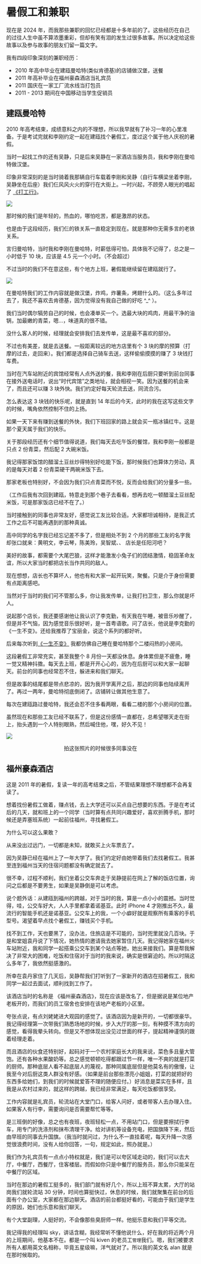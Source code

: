 # 暑假工和兼职

现在是 2024 年，而我那些兼职的回忆已经都是十多年前的了。这些经历在自己的过往人生中虽不算浓墨重彩，但却有笑有泪的发生过很多故事。所以决定给这些故事以及参与故事的朋友们留一篇文字。

我有四段印象深刻的兼职经历：

-   2010 年高中毕业在建瓯曼哈特(类似肯德基)的店铺做汉堡，送餐
-   2011 年高补毕业在福州豪森酒店当礼宾员
-   2011 国庆在一家工厂流水线当打包员
-   2011 - 2013 期间在中国移动当学生促销员

## 建瓯曼哈特

2010 年高考结束，成绩意料之内的不理想，所以我早就有了补习一年的心里准备。于是考试完就和李刚约定一起在建瓯找个暑假工，度过这个属于他人庆祝的暑假。

当时一起找工作的还有吴静，只是后来吴静在一家酒店当服务员，我和李刚在曼哈特做汉堡。

印象非常深刻的是当时骑着我那辆自行车载着李刚和吴静（自行车横梁坐着李刚，吴静坐在后座）我们仨风风火火的穿行在大街上。一时兴起，不顾旁人眼光的唱起了 [《打工行》](https://c6.y.qq.com/base/fcgi-bin/u?__=EKpUh)。

![](./assets/1.png)

那时候的我们是年轻的，热血的，哪怕吃苦，都是激昂的状态。

也是由于这段经历，我们仨的铁关系一直稳定到现在。就是那种你无需多言的老铁关系。

言归曼哈特，当时我和李刚在曼哈特，时薪低得可怕，具体我不记得了，总之是一小时低于 10 块，应该是 4.5 元一个小时。（不会超过）

不过当时的我们不在意这些，有个地方上班，暑假能继续留在建瓯就行了。

![](./assets/2.png)

在曼哈特我们的工作内容就是做汉堡，炸鸡，炸薯条，烤翅什么的。（这么多年过去了，我还不喜欢去肯德基，因为觉得没有我自己做的好吃 ^\_^ ）。

我们当时偶尔犒劳自己的时候，也会凑单买一个。选最大块的鸡肉，用最干净的油锅，加最嫩的青菜，嗯...，味道真的很不错。

没什么客人的时候，经理就会安排我们去发传单，这是最不喜欢的部分。

不过也有美差，就是去送餐。一般距离较远的地方店里有个 3 块的摩的预算（打摩的过去，走回来）。我们都是选择自己骑车去送，这样偷偷摸摸的赚了 3 块钱打车费。

当时在汽车站附近的宾馆经常有人点外送的餐，我和李刚在后厨只要听到前台同事在接外送电话时，说出“时代宾馆”之类地址，就会相视一笑。因为送餐的机会来了，而且还可以赚 3 块外快。我们约定好每天轮流去送，同流合污。

怎么表达这 3 块钱的快乐呢，就是直到 14 年后的今天，此时的我在这写这些文字的时候，嘴角依然控制不住的上扬。

如果一天下来有赚到送餐的外快，我们下班回家的路上就会买一瓶冰镇红牛。这是那个夏天属于我们的快乐。

关于那段经历还有个细节值得说道，我们每天去吃午饭的餐馆，我和李刚一般都是只点 2 份青菜，然后配 2 大碗米饭。

我记得那家饭馆的醋溜土豆丝炒得特别好吃能下饭，那时候我们也算体力劳动，真的是每天对着 2 份青菜硬干两碗米饭下去。

那家老板也特别好，不会因为我们只点青菜而不悦，反而会给我们的分量多一些。

（工作后我有次回到建瓯，特意走到那个巷子去看看，想再去吃一顿醋溜土豆丝配米饭，可是那家饭店已经不在了。）

当时接触到的同事也非常友好，感觉说工友比较合适。大家都坦诚相待，是我正式工作之后不可能再遇到的那种真诚。

高中同学的名字我已经忘记差不多了，但是相处不到 2 个月的那些工友的名字我却张口就来：黄明文，李云琴，陈美玲，吴智斌、、 店长是任阳河吧？

美好的故事，都需要个大尾巴狼，这样才能激发小兔子们的团结激情，稳固革命友谊，所以大家当时都把店长当作共同的敌人。

现在想想，店长也不算坏人，他也有和大家一起开玩笑，聚餐。只是介于身份需要有点距离感吧。

当然对于当时的我们可不管那么多，你让我发传单，让我打扫卫生，那么你就是坏人。

说起那个店长，我还要感谢他让我认识了李克勤，有天我在午睡，被音乐吵醒了，但是并不气恼，因为感觉音乐很好听，是一首粤语歌。问了店长，他说是李克勤的《一生不变》。还给我推荐了宝丽金，说这个系列的都好听。

后来每次听到[《一生不变》](https://c6.y.qq.com/base/fcgi-bin/u?__=LeWA4K) 我都仿佛自己睡在曼哈特那个二楼闷热的小房间。

这段暑假工非常充实，甚至我整个 8 月份一天都没休息。身体累但是不疲惫，睡一觉又精神抖擞。每天去上班，都是开开心心的，因为在后厨可以和大家一起聊天。前台的同事也经常忍不住，躲进来和我们聊天。

但是故事的结尾都是带点悲凉的，因为我开学离开之后，那边的同事也陆续离开了。再过一两年，曼哈特彻底倒闭了。店铺转让做其他生意了。

每次在建瓯路过曼哈特，我还会忍不住多看两眼，看看二楼的那个小房间的位置。

虽然现在和那些工友已经不联系了，但是这份感情一直都在，总希望哪天走在街上，抬头遇到一个人特别眼熟，然后喊住他，嘿，好久不见！

![](./assets/3.jpeg)

<center>拍这张照片的时候很多同事没在</center>

## 福州豪森酒店

这是 2011 年的暑假，复读一年的高考结束之后，不管结果理想不理想都不会再复读了。

想着找份暑假工做着，赚点钱，去上大学还可以买点自己想要的东西。于是在考试后的几天，就和班上的一个同学（当时算有点共同兴趣爱好，喜欢折腾手机，那时候还是弄塞班系统）一起前往福州，寻找暑假工。

为什么可以这么果敢？

从来没出过远门，一切都是未知，就敢买上火车票去了。

因为吴静已经在福州上了一年大学了。我们约定好由她带着我们去找暑假工。我甚至连到福州当天的住宿问题都没有确定就去了。

很不幸，过程不顺利，我们坐着公交车奔走于吴静提前在网上了解的饭店位置，询问之后都是不要男生，如果是吴静倒是可以考虑。

说个题外话：从建瓯到福州的跨越，对于当时的我，算是一点小小的震撼。当时觉得，哇，公交车好大，人人手里都拿着诺基亚。此时 iPhone 4 才刚推出不久，最流行的智能手机还是诺基亚。公交车上的我，一个小癖好就是观察所有乘客的手机型号。渴望着早点找个暑假工，赚钱买个手机。

找不到工作，天也要黑了，没办法，住旅店是不可能的，当时兜里就没几百块。于是和堂姐袁丹说了下情况，她热情的邀请我去她家暂住几天。我记得她家在福州火车站附近，我和同学一起搭乘公交车到某个站点等她，她出来接我们。算是帮我解决了非常大的困难，吃饭和住宿对于当时的我来说，确实是很窘迫的。所以时隔这么多年了，我依然挺感激的。

所幸在袁丹家住了几天后，吴静帮我们打听到了一家新开的酒店在招暑假工，我和同学一起过去面试，顺利找到工作了。

该酒店当时的名称是 《福州豪森酒店》，现在应该是改名了，但是据说是某位地产老板开的，而我们的员工宿舍也安排在该地产老板的小区里。

夸张点说，有点刘姥姥进大观园的感觉了。该酒店因为是新开的，一切都很豪华。我记得经理第一次带我们熟悉场地的时候，步入大厅的那一刻，有种摸不清方向的感觉，看得我晕头转向。但是又不想体现出没见过世面的样子，提起精神谨慎的跟着经理走着。

而且酒店的伙食还特别好，起码对于一个农村家庭长大的我来说，菜色多且量大管饱。还有各种水果酸奶等。总之感觉顿顿吃得都跟过节一样，唯一不爽的就是打菜的厨师。那种底层人看不起底层人的蔑视，那种同属底层但是他莫名有的傲慢，让我至今对后厨这类人群没有好感。（如果是前台那些漂亮小姐姐，打菜的就把好的东西多给她们，到我们的时候就爱答不理的随便应付。）好消息是菜实在多样，且我是从农村过来的，就这样的跨越，我已经非常满足，每天吃饭都很享受。

工作内容就是礼宾员，轮流站在大堂门口，给客人问好，或者带客人去办理入住。如果客人有行李，需要询问是否需要帮忙等等。

是三班倒的好像，总之也有夜班，夜班轻松一点，不用站门口，但是要擦拭行李车，用专门的洗涤剂和抹布清理干净。给对讲机等设备充电，把国旗降下来，然后由早班的同事去升国旗。（我当时就问过，为什么不一直挂着呢，每天升降一次感觉很浪费时间，没有人给你回答，一句，规定如此，照办就是。）

我们作为礼宾员有一点点小特权就是，我们是可以夸区域走动的，我们可以去大厅，中餐厅，西餐厅，住客楼层。而假如你只是中餐厅的服务员，那么你只能呆在中餐厅的区域。

当时在那边的暑假工挺多的，我们部门就有好几个，所以上班不算太累，大厅的站岗我们就轮流站 30 分钟，时间也算挺快过，休息的时候，我们就聚集在前台的后面有个办公室，大家都在那边聊天。酒店的前台都挺好看的，可能由于我们是学生的原因，她们也乐意和我们聊天。

有个大堂副理，人挺好的，不会像那些臭厨师一样。他挺乐意和我们平等交流。

我记得我的经理叫 sky，讲话含糊，我经常听不懂他说什么，好在我的将近两个月的上班期间，他基本不在。都是一个叫 kiven 的老员工`管理`我们。嗯，我们被要求所有人都用英文名相称，毕竟五星级嘛，洋气就对了。所以我的英文名 alan 就是在那时候取的。
